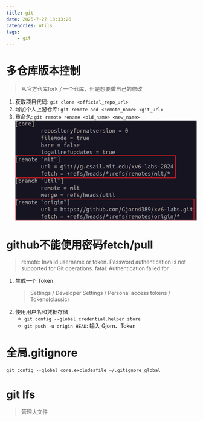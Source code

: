 ```yaml
---
title: git
date: 2025-7-27 13:33:26
categories: utils
tags:
    - git
---
```


# 多仓库版本控制
> 从官方仓库fork了一个仓库，但是想要做自己的修改

1. 获取项目代码: `git clone <official_repo_url>`
2. 增加个人上游仓库: `git remote add <remote_name> <git_url>`
3. 重命名: `git remote rename <old_name> <new_name>`
![git_remote](https://raw.githubusercontent.com/Gjorn4389/Gjorn4389.github.io/source/images/git_remote.png)

# github不能使用密码fetch/pull
> remote: Invalid username or token. Password authentication is not supported for Git operations.
fatal: Authentication failed for

1. 生成一个 Token
    > Settings / Developer Settings / Personal access tokens / Tokens(classic)
2. 使用用户名和凭据存储
    + `git config --global credential.helper store`
    + `git push -u origin HEAD`: 输入 Gjorn、Token

# 全局.gitignore
`git config --global core.excludesfile ~/.gitignore_global`

# git lfs
> 管理大文件
